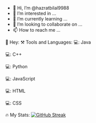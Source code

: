 - 👋 Hi, I’m @hazratbilal9988
- 👀 I’m interested in ...
- 🌱 I’m currently learning ...
- 💞️ I’m looking to collaborate on ...
- 📫 How to reach me ...


👋 Hey:
⚒️ Tools and Languages:
  💻: Java
  
  💻: C++
  
  💻: Python
  
  💻: JavaScript
  
  💻: HTML
  
  💻: CSS
  
  

🔥 My Stats:
[![GitHub Streak](https://streak-stats.demolab.com/?user=hazratbilal9988)](https://git.io/streak-stats)

<!---
hazratbilal9988/hazratbilal9988 is a ✨ special ✨ repository because its `README.md` (this file) appears on your GitHub profile.
You can click the Preview link to take a look at your changes.
--->
